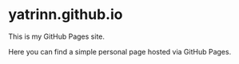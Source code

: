 # yatrinn.github.io

This is my GitHub Pages site.

Here you can find a simple personal page hosted via GitHub Pages.
